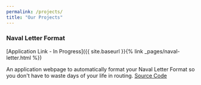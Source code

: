 ```yaml
---
permalink: /projects/
title: "Our Projects"
---
```



### Naval Letter Format
[Application Link - In Progress]({{ site.baseurl }}{% link _pages/naval-letter.html %})

An application webpage to automatically format your Naval Letter Format so you don't have to waste days of your life in routing. [Source Code](https://github.com/marinecoders/NavalLetterFormat)
